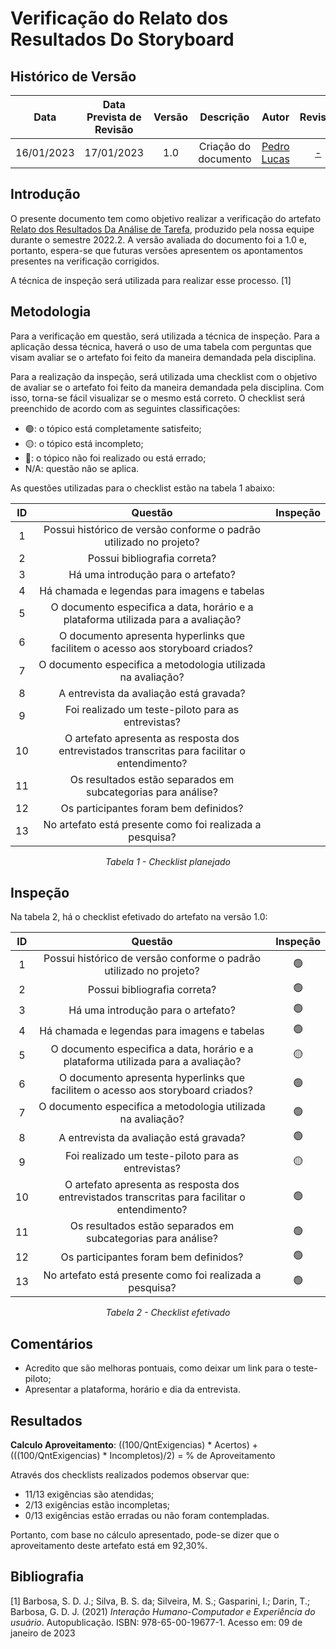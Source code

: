 # Verificação do Relato dos Resultados Do Storyboard
## <a>Histórico de Versão</a>
|    Data    | Data Prevista de Revisão | Versão |      Descrição       |                   Autor                    |         Revisor          |
| :--------: | :----------------------: | :----: | :------------------: | :----------------------------------------: | :----------------------: |
| 16/01/2023 |        17/01/2023        |  1.0   | Criação do documento | [Pedro Lucas](https://github.com/PedroLSF) | [-](https://github.com/) |

## <a>Introdução</a>
O presente documento tem como objetivo realizar a verificação do artefato [Relato dos Resultados Da Análise de Tarefa](../../../DesignAvaliacaoDesen/Nivel1/AnaliseDeTarefas/RelatoResultadosAnaliseTarefas.md), produzido pela nossa equipe durante o semestre 2022.2. A versão avaliada do documento foi a 1.0 e, portanto, espera-se que futuras versões apresentem os apontamentos presentes na verificação corrigidos.

A técnica de inspeção será utilizada para realizar esse processo. [1]

## <a>Metodologia</a>
Para a verificação em questão, será utilizada a técnica de inspeção. Para a aplicação dessa técnica, haverá o uso de uma tabela com perguntas que visam avaliar se o artefato foi feito da maneira demandada pela disciplina.

Para a realização da inspeção, será utilizada uma checklist com o objetivo de avaliar se o artefato foi feito da maneira demandada pela disciplina. Com isso, torna-se fácil visualizar se o mesmo está correto. O checklist será preenchido de acordo com as seguintes classificações:

* 🟢: o tópico está completamente satisfeito;
* 🟡: o tópico está incompleto;
* 🔴: o tópico não foi realizado ou está errado;
* N/A: questão não se aplica.

As questões utilizadas para o checklist estão na tabela 1 abaixo:

<center>

|  ID   |                                            Questão                                            | Inspeção |
| :---: | :-------------------------------------------------------------------------------------------: | :------: |
|   1   |              Possui histórico de versão conforme o padrão utilizado no projeto?               |          |
|   2   |                                 Possui bibliografia correta?                                  |          |
|   3   |                              Há uma introdução para o artefato?                               |          |
|   4   |                         Há chamada e legendas para imagens e tabelas                          |          |
|   5   |       O documento especifica a data, horário e a plataforma utilizada para a avaliação?       |          |
|   6   |        O documento apresenta hyperlinks que facilitem o acesso aos storyboard criados?        |          |
|   7   |                 O documento especifica a metodologia utilizada na avaliação?                  |          |
|   8   |                            A entrevista da avaliação está gravada?                            |          |
|   9   |                      Foi realizado um teste-piloto para as entrevistas?                       |          |
|  10   | O artefato apresenta as resposta dos entrevistados transcritas para facilitar o entendimento? |          |
|  11   | 	              Os resultados estão separados em subcategorias para análise?                  |          |
|  12   |                             Os participantes foram bem definidos?                             |          |
|  13   | 	                  No artefato está presente como foi realizada a pesquisa?                  |          |




  
*Tabela 1 - Checklist planejado*

</center>

## <a>Inspeção</a>

Na tabela 2, há o checklist efetivado do artefato na versão 1.0:

<center>

|  ID   |                                            Questão                                            | Inspeção |
| :---: | :-------------------------------------------------------------------------------------------: | :------: |
|   1   |              Possui histórico de versão conforme o padrão utilizado no projeto?               |    🟢    |
|   2   |                                 Possui bibliografia correta?                                  |    🟢    |
|   3   |                              Há uma introdução para o artefato?                               |    🟢    |
|   4   |                         Há chamada e legendas para imagens e tabelas                          |    🟢    |
|   5   |       O documento especifica a data, horário e a plataforma utilizada para a avaliação?       |    🟡    |
|   6   |        O documento apresenta hyperlinks que facilitem o acesso aos storyboard criados?        |    🟢    |
|   7   |                 O documento especifica a metodologia utilizada na avaliação?                  |    🟢    |
|   8   |                            A entrevista da avaliação está gravada?                            |    🟢    |
|   9   |                      Foi realizado um teste-piloto para as entrevistas?                       |    🟡    |
|  10   | O artefato apresenta as resposta dos entrevistados transcritas para facilitar o entendimento? |    🟢    |
|  11   | 	              Os resultados estão separados em subcategorias para análise?                  |    🟢    |
|  12   |                             Os participantes foram bem definidos?                             |    🟢    |
|  13   | 	                  No artefato está presente como foi realizada a pesquisa?                  |    🟢    |



  
*Tabela 2 - Checklist efetivado*

</center>

## <a>Comentários</a>

* Acredito que são melhoras pontuais, como deixar um link para o teste-piloto;
* Apresentar a plataforma, horário e dia da entrevista.

## <a>Resultados</a>
<a>**Calculo Aproveitamento**</a>: ((100/QntExigencias) * Acertos) + (((100/QntExigencias) * Incompletos)/2) = % de Aproveitamento

Através dos checklists realizados podemos observar que:

* 11/13 exigências são atendidas;
* 2/13 exigências estão incompletas;
* 0/13 exigências estão erradas ou não foram contempladas.

Portanto, com base no cálculo apresentado, pode-se dizer que o aproveitamento deste artefato está em 92,30%.

## <a>Bibliografia</a>

[1] Barbosa, S. D. J.; Silva, B. S. da; Silveira, M. S.; Gasparini, I.; Darin, T.; Barbosa, G. D. J. (2021) _Interação Humano-Computador e Experiência do usuário_. Autopublicação. ISBN: 978-65-00-19677-1. Acesso em: 09 de janeiro de 2023
